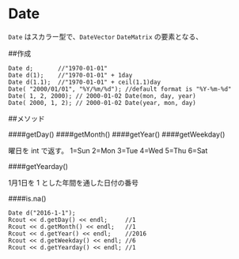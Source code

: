 # Date

`Date` はスカラー型で、`DateVector` `DateMatrix` の要素となる、


##作成

```
Date d;       //"1970-01-01"
Date d(1);    //"1970-01-01" + 1day
Date d(1.1);  //"1970-01-01" + ceil(1.1)day 
Date( "2000/01/01", "%Y/%m/%d"); //default format is "%Y-%m-%d"
Date( 1, 2, 2000); // 2000-01-02 Date(mon, day, year)
Date( 2000, 1, 2); // 2000-01-02 Date(year, mon, day)

```

##メソッド


####getDay()
####getMonth()
####getYear()
####getWeekday()

曜日を int で返す。
1=Sun 2=Mon 3=Tue 4=Wed 5=Thu 6=Sat

####getYearday()

1月1日を 1 とした年間を通した日付の番号

####is.na()

```
Date d("2016-1-1");
Rcout << d.getDay() << endl;     //1
Rcout << d.getMonth() << endl;   //1
Rcout << d.getYear() << endl;    //2016
Rcout << d.getWeekday() << endl; //6
Rcout << d.getYearday() << endl; //1
```
















